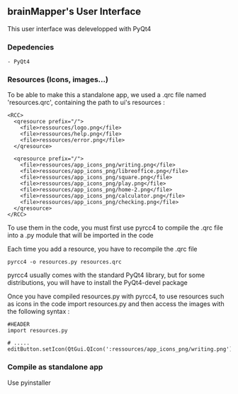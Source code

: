 ## brainMapper's User Interface

This user interface was delevelopped with PyQt4

### Depedencies
    - PyQt4


### Resources (Icons, images...)
To be able to make this a standalone app, we used a .qrc file named 'resources.qrc', containing the path to ui's resources :
```
<RCC>
  <qresource prefix="/">
    <file>ressources/logo.png</file>
    <file>ressources/help.png</file>
    <file>ressources/error.png</file>
  </qresource>

  <qresource prefix="/">
    <file>ressources/app_icons_png/writing.png</file>
    <file>ressources/app_icons_png/libreoffice.png</file>
    <file>ressources/app_icons_png/square.png</file>
    <file>ressources/app_icons_png/play.png</file>
    <file>ressources/app_icons_png/home-2.png</file>
    <file>ressources/app_icons_png/calculator.png</file>
    <file>ressources/app_icons_png/checking.png</file>
  </qresource>
</RCC>
```

To use them in the code, you must first use pyrcc4 to compile the .qrc file into a .py module that will be imported in the code

Each time you add a resource, you have to recompile the .qrc file

```
pyrcc4 -o resources.py resources.qrc
```

pyrcc4 usually comes with the standard PyQt4 library, but for some distributions, you will have to install the PyQt4-devel package

Once you have compiled resources.py with pyrcc4, to use resources such as icons in the code import resources.py and then access the images with
the following syntax :
```
#HEADER
import resources.py

# .....
editButton.setIcon(QtGui.QIcon(':ressources/app_icons_png/writing.png'))
```

### Compile as standalone app

Use pyinstaller



